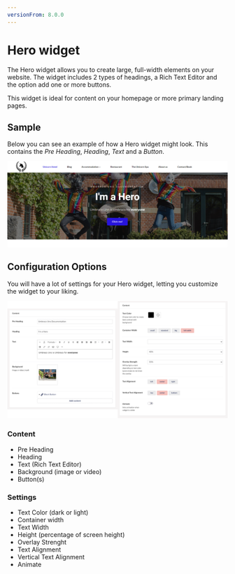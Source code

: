 ```yaml
---
versionFrom: 8.0.0
---
```


# Hero widget

The Hero widget allows you to create large, full-width elements on your website. The widget includes 2 types of headings, a Rich Text Editor and the option add one or more buttons.

This widget is ideal for content on your homepage or more primary landing pages.

## Sample

Below you can see an example of how a Hero widget might look. This contains the *Pre Heading*, *Heading*, *Text* and a *Button*.

![Frontend example of the Hero widget](images/hero-widget-frontend.png)

## Configuration Options

You will have a lot of settings for your Hero widget, letting you customize the widget to your liking.

![Content and Setting options for the Hero widget](images/hero-content-and-settings.png)

### Content

- Pre Heading
- Heading
- Text (Rich Text Editor)
- Background (image or video)
- Button(s)

### Settings

- Text Color (dark or light)
- Container width
- Text Width
- Height (percentage of screen height)
- Overlay Strenght
- Text Alignment
- Vertical Text Alignment
- Animate
